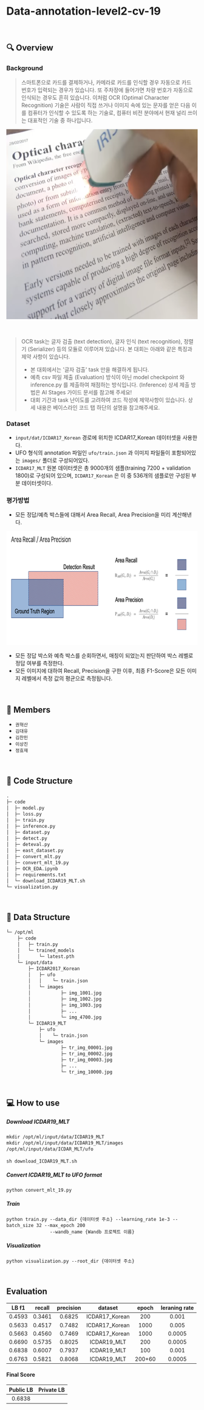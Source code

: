 # Data-annotation-level2-cv-19

<br />

## 🔍 Overview
### Background
> 스마트폰으로 카드를 결제하거나, 카메라로 카드를 인식할 경우 자동으로 카드 번호가 입력되는 경우가 있습니다. 또 주차장에 들어가면 차량 번호가 자동으로 인식되는 경우도 흔히 있습니다. 이처럼 OCR (Optimal Character Recognition) 기술은 사람이 직접 쓰거나 이미지 속에 있는 문자를 얻은 다음 이를 컴퓨터가 인식할 수 있도록 하는 기술로, 컴퓨터 비전 분야에서 현재 널리 쓰이는 대표적인 기술 중 하나입니다.

<p align='center'><img src='./code/image1.png' height='500px' alt='text' /></p><br />

> OCR task는 글자 검출 (text detection), 글자 인식 (text recognition), 정렬기 (Serializer) 등의 모듈로 이루어져 있습니다. 본 대회는 아래와 같은 특징과 제약 사항이 있습니다.
> * 본 대회에서는 '글자 검출' task 만을 해결하게 됩니다.
> * 예측 csv 파일 제출 (Evaluation) 방식이 아닌 model checkpoint 와 inference.py 를 제출하여 채점하는 방식입니다. (Inference) 상세 제출 방법은 AI Stages 가이드 문서를 참고해 주세요!
> * 대회 기간과 task 난이도를 고려하여 코드 작성에 제약사항이 있습니다. 상세 내용은 베이스라인 코드 탭 하단의 설명을 참고해주세요.

### Dataset
* ```input/dat/ICDAR17_Korean``` 경로에 위치한 ICDAR17_Korean 데이터셋을 사용한다.
* UFO 형식의 annotation 파일인 ```ufo/train.json``` 과 이미지 파일들이 포함되어있는 ```images/``` 폴더로 구성되어있다.
* ```ICDAR17_MLT``` 원본 데이터셋은 총 9000개의 샘플(training 7200 + validation 1800)로 구성되어 있으며, ```ICDAR17_Korean``` 은 이 중 536개의 샘플로만 구성된 부분 데이터셋이다.

### 평가방법
* 모든 정답/예측 박스들에 대해서 Area Recall, Area Precision을 미리 계산해낸다.

<p align='center'><img src='./code/image2.png' height='300px' alt='text' /></p>

* 모든 정답 박스와 예측 박스를 순회하면서, 매칭이 되었는지 판단하여 박스 레벨로 정답 여부를 측정한다.
* 모든 이미지에 대하여 Recall, Precision을 구한 이후, 최종 F1-Score은 모든 이미지 레벨에서 측정 값의 평균으로 측정됩니다.

<br />

## 📝 Members
- `권혁산` &nbsp; 
- `김대유` &nbsp;    
- `김찬민` &nbsp; 
- `이상진` &nbsp;  
- `정효재` &nbsp; 

<br />

## 📃 Code Structure
```
.
├─ code
│  ├─ model.py
│  ├─ loss.py
│  ├─ train.py
│  ├─ inference.py
│  ├─ dataset.py
│  ├─ detect.py
│  ├─ deteval.py
│  ├─ east_dataset.py
│  ├─ convert_mlt.py
│  ├─ convert_mlt_19.py
│  ├─ OCR_EDA.ipynb
│  ├─ requirements.txt
│  └─ download_ICDAR19_MLT.sh
└─ visualization.py
```

<br />

## 📃 Data Structure
```
└─ /opt/ml
    ├─ code
    │   ├─ train.py
    │   └─ trained_models
    │       └─ latest.pth
    └─ input/data
        ├─ ICDAR2017_Korean
        │   ├─ ufo
        │   │    └─ train.json
        │   └─ images
        │           ├─ img_1001.jpg
        │           ├─ img_1002.jpg
        │           ├─ img_1003.jpg
        │           ├─ ...
        │           └─ img_4700.jpg
        └─ ICDAR19_MLT
            ├─ ufo
            │    └─ train.json
            └─ images
                    ├─ tr_img_00001.jpg
                    ├─ tr_img_00002.jpg
                    ├─ tr_img_00003.jpg
                    ├─ ...
                    └─ tr_img_10000.jpg
```

<br />

## 💻 How to use
##### Download ICDAR19_MLT
```
mkdir /opt/ml/input/data/ICDAR19_MLT
mkdir /opt/ml/input/data/ICDAR19_MLT/images /opt/ml/input/data/ICDAR_MLT/ufo

sh download_ICDAR19_MLT.sh
```

##### Convert ICDAR19_MLT to UFO format
```
python convert_mlt_19.py
```

##### Train
```
python train.py --data_dir {데이터셋 주소} --learning_rate 1e-3 --batch_size 32 --max_epoch 200 
                --wandb_name {Wandb 프로젝트 이름}
```

##### Visualization
```
python visualization.py --root_dir {데이터셋 주소} 
```

<br />

## Evaluation

|LB f1|recall|precision|dataset|epoch|leraning rate|  
| :--: | :--: | :--: | :--: | :--: | :--: |
|0.4593|0.3461|0.6825|ICDAR17_Korean|200|0.001|  
|0.5633|0.4517|0.7482|ICDAR17_Korean|1000|0.005|  
|0.5663|0.4560|0.7469|ICDAR17_Korean|1000|0.0005|  
|0.6690|0.5735|0.8025|ICDAR19_MLT|200|0.0005|  
|0.6838|0.6007|0.7937|ICDAR19_MLT|100|0.001|  
|0.6763|0.5821|0.8068|ICDAR19_MLT|200+60|0.0005|  

#### Final Score
|Public LB|Private LB|
| :--: | :--: |
|0.6838| |
